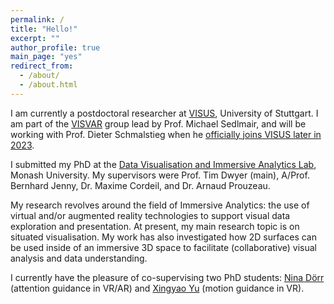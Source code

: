 ```yaml
---
permalink: /
title: "Hello!"
excerpt: ""
author_profile: true
main_page: "yes"
redirect_from:
  - /about/
  - /about.html
---
```


I am currently a postdoctoral researcher at <a href="https://www.visus.uni-stuttgart.de/en/" target="_blank">VISUS</a>, University of Stuttgart. I am part of the <a href="https://visvar.github.io/" target="_blank">VISVAR</a> group lead by Prof. Michael Sedlmair, and will be working with Prof. Dieter Schmalstieg when he <a href="https://www.visus.uni-stuttgart.de/en/news/news/Dieter-Schmalstieg-Receives-Alexander-von-Humboldt-Professorship-00002/" target="_blank">officially joins VISUS later in 2023</a>.

I submitted my PhD at the <a href="https://www.monash.edu/it/hcc/dvia-lab" target="_blank">Data Visualisation and Immersive Analytics Lab</a>, Monash University. My supervisors were Prof. Tim Dwyer (main), A/Prof. Bernhard Jenny, Dr. Maxime Cordeil, and Dr. Arnaud Prouzeau.

My research revolves around the field of Immersive Analytics: the use of virtual and/or augmented reality technologies to support visual data exploration and presentation. At present, my main research topic is on situated visualisation. My work has also investigated how 2D surfaces can be used inside of an immersive 3D space to facilitate (collaborative) visual analysis and data understanding.

I currently have the pleasure of co-supervising two PhD students: <a href="https://visvar.github.io/members/nina_doerr.html" target="_blank">Nina Dörr</a> (attention guidance in VR/AR) and <a href="https://visvar.github.io/members/xingyao_yu.html" target="_blank">Xingyao Yu</a> (motion guidance in VR).